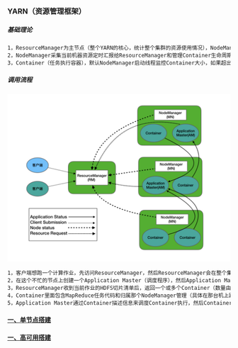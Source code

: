 ### YARN（资源管理框架）

##### 基础理论
```bash
1，ResourceManager为主节点（整个YARN的核心，统计整个集群的资源使用情况），NodeManager（从节点）
2，NodeManager采集当前机器资源定时汇报给ResourceManager和管理Container生命周期（每一DataNode机器上都会有一个NodeManager，它们是一比一的关系）
3，Container（任务执行容器），默认NodeManager启动线程监控Container大小，如果超出申请资源额度则kill掉，Container支持Linux内核的cGroup隔离
```
##### 调用流程
![image](https://github.com/firechiang/hadoop-test/blob/master/yarn/image/1-yarn.png)

```bash
1，客户端想跑一个计算作业，先访问ResourceManager，然后ResourceManager会在整个集群中找一台相对不忙的节点
2，在这个不忙的节点上创建一个Application Master（调度程序），然后Application Master会获取当前作业的HDFS切片清单，然后将清单信息发送给ResourceManager
3，ResourceManager收到当前作业的HDFS切片清单后，返回一个或多个Container（数量由HDFS切片信息决定）
4，Container里面包含MapReduce任务代码和归属那个NodeManager管理（具体在那台机上跑），需要多少资源等相关信息
5，Application Master通过Container描述信息来调度Container执行，然后Container向Application Master汇报作业执行情况
```
#### [一、单节点搭建][1]
#### [一、高可用搭建][2]

[1]: https://github.com/firechiang/hadoop-test/tree/master/yarn/docs/1-setup-single-node.md
[2]: https://github.com/firechiang/hadoop-test/tree/master/yarn/docs/2-setup-cluster-node.md